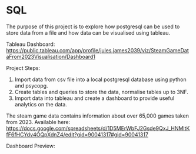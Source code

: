 # SQL

The purpose of this project is to explore how postgresql can be used to store data from a file and how data can be visualised using tableau.

Tableau Dashboard: https://public.tableau.com/app/profile/jules.james2039/viz/SteamGameDataFrom2023Visualisation/Dashboard1

Project Steps:
1. Import data from csv file into a local postgresql database using python and psycopg.
2. Create tables and queries to store the data, normalise tables up to 3NF.
3. Import data into tableau and create a dashboard to provide useful analytics on the data.

The steam game data contains information about over 65,000 games taken from 2023. Available here: https://docs.google.com/spreadsheets/d/1D5MErWbFJ2Gsde9QxJ_HNMltKfF6fHCYdv4OQpXdnZ4/edit?gid=90041317#gid=90041317

Dashboard Preview:
